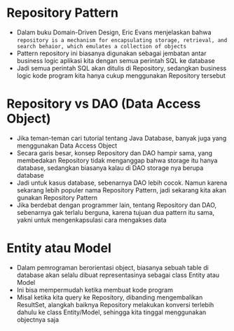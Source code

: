 # Repository Pattern

- Dalam buku Domain-Driven Design, Eric Evans menjelaskan bahwa `repository is a mechanism for encapsulating storage, retrieval, and search behaior, which emulates a collection of objects`
- Pattern repository ini biasanya digunakan sebagai jembatan antar business logic aplikasi kita dengan semua perintah SQL ke database
- Jadi semua perintah SQL akan ditulis di Repository, sedangkan business logic kode program kita hanya cukup menggunakan Repository tersebut

# Repository vs DAO (Data Access Object)

- Jika teman-teman cari tutorial tentang Java Database, banyak juga yang menggunakan Data Access Object
- Secara garis besar, konsep Repository dan DAO hampir sama, yang membedakan Repository tidak menganggap bahwa storage itu hanya database, sedangkan biasanya kalau di DAO storage nya berupa database
- Jadi untuk kasus database, sebenarnya DAO lebih cocok. Namun karena sekarang lebih populer nama Repository Pattern, jadi sekarang kita akan gunakan Repository Pattern
- Jika berdebat dengan programmer lain, tentang Repository dan DAO, sebenarnya gak terlalu berguna, karena tujuan dua pattern itu sama, yakni untuk mengenkapsulasi cara mengakses data

# Entity atau Model

- Dalam pemrograman berorientasi object, biasanya sebuah table di database akan selalu dibuat representasinya sebagai class Entity atau Model
- Ini bisa mempermudah ketika membuat kode program
- Misal ketika kita query ke Repository, dibanding mengembalikan ResultSet, alangkah baiknya Repository melakukan konversi terlebih dahulu ke class Entity/Model, sehingga kita tinggal menggunakan objectnya saja